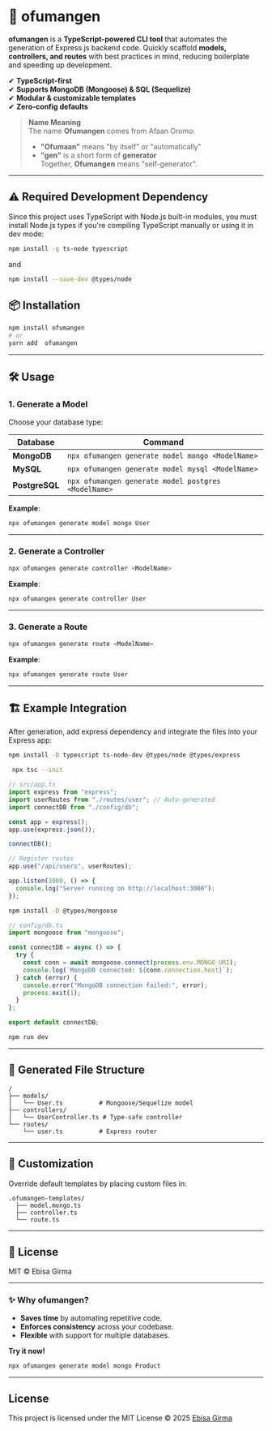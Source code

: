 # 🚀 ofumangen

**ofumangen** is a **TypeScript-powered CLI tool** that automates the generation of Express.js backend code. Quickly scaffold **models, controllers, and routes** with best practices in mind, reducing boilerplate and speeding up development.

✔ **TypeScript-first**  
✔ **Supports MongoDB (Mongoose) & SQL (Sequelize)**  
✔ **Modular & customizable templates**  
✔ **Zero-config defaults**

> **Name Meaning**  
> The name **Ofumangen** comes from Afaan Oromo:
>
> - **"Ofumaan"** means "by itself" or "automatically"
> - **"gen"** is a short form of **generator**  
>   Together, **Ofumangen** means "self-generator".

---

## ⚠️ **Required Development Dependency**

Since this project uses TypeScript with Node.js built-in modules, you must install Node.js types if you're compiling TypeScript manually or using it in dev mode:

```bash
npm install -g ts-node typescript
```

and

```bash
npm install --save-dev @types/node
```

## 📦 Installation

```bash
npm install ofumangen
# or
yarn add  ofumangen
```

---

## 🛠 Usage

### **1. Generate a Model**

Choose your database type:

| Database       | Command                                             |
| -------------- | --------------------------------------------------- |
| **MongoDB**    | `npx ofumangen generate model mongo <ModelName>`    |
| **MySQL**      | `npx ofumangen generate model mysql <ModelName>`    |
| **PostgreSQL** | `npx ofumangen generate model postgres <ModelName>` |

**Example**:

```bash
npx ofumangen generate model mongo User
```

---

### **2. Generate a Controller**

```bash
npx ofumangen generate controller <ModelName>
```

**Example**:

```bash
npx ofumangen generate controller User
```

---

### **3. Generate a Route**

```bash
npx ofumangen generate route <ModelName>
```

**Example**:

```bash
npx ofumangen generate route User
```

---

## 🏗 Example Integration

After generation, add express dependency and integrate the files into your Express app:

```bash
npm install -D typescript ts-node-dev @types/node @types/express
```

```bash
 npx tsc --init
```

```ts
// src/app.ts
import express from "express";
import userRoutes from "./routes/user"; // Auto-generated
import connectDB from "./config/db";

const app = express();
app.use(express.json());

connectDB();

// Register routes
app.use("/api/users", userRoutes);

app.listen(3000, () => {
  console.log("Server running on http://localhost:3000");
});
```

```bash
npm install -D @types/mongoose
```

```ts
// config/db.ts
import mongoose from "mongoose";

const connectDB = async () => {
  try {
    const conn = await mongoose.connect(process.env.MONGO_URI);
    console.log(`MongoDB connected: ${conn.connection.host}`);
  } catch (error) {
    console.error("MongoDB connection failed:", error);
    process.exit(1);
  }
};

export default connectDB;
```

```bash
npm run dev
```

---

## 📂 Generated File Structure

```
/
├── models/
│   └── User.ts          # Mongoose/Sequelize model
├── controllers/
│   └── UserController.ts # Type-safe controller
└── routes/
    └── user.ts          # Express router
```

---

## 🔧 Customization

Override default templates by placing custom files in:

```
.ofumangen-templates/
  ├── model.mongo.ts
  ├── controller.ts
  └── route.ts
```

---

## 📜 License

MIT © Ebisa Girma

---

### ✨ **Why ofumangen?**

- **Saves time** by automating repetitive code.
- **Enforces consistency** across your codebase.
- **Flexible** with support for multiple databases.

**Try it now!**

```bash
npx ofumangen generate model mongo Product
```

---

## License

This project is licensed under the MIT License © 2025 [Ebisa Girma](https://github.com/EbisaGirma21)
